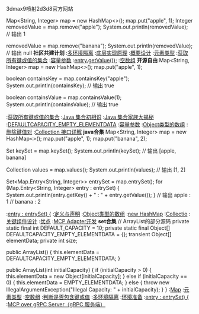 3dmax9喷射2d3d8官方网站


Map<String, Integer> map = new HashMap<>();
map.put("apple", 1);
Integer removedValue = map.remove("apple");
System.out.println(removedValue);  // 输出 1

removedValue = map.remove("banana");
System.out.println(removedValue);  // 输出 null
<strong>社区共建计划</strong>
:[多环境隔离](https://pastebin.com/8E0Ma4kX)
:[底层实现原理](https://github.com/lyywbzx/msk)
:[概要设计](https://pastebin.com/FWDCvyYZ)
:[元素类型](https://rentry.org/5tr49ft)
:[获取所有键或值的集合](https://pastebin.com/0vwVaYEg)
:[容量参数](https://rentry.org/8z7c5fon)
:[entry.getValue());](https://pastebin.com/JBGquWjw)
:[空数组](https://github.com/ljdqk/yqlm)
<strong>开源自由</strong>
Map<String, Integer> map = new HashMap<>();
map.put("apple", 1);

boolean containsKey = map.containsKey("apple");
System.out.println(containsKey);  // 输出 true

boolean containsValue = map.containsValue(1);
System.out.println(containsValue);  // 输出 true

:[获取所有键或值的集合](https://github.com/wmpsmba/cts)
:[Java 集合初相识](https://rentry.org/hrbmoy4m)
:[Java 集合家族大揭秘](https://github.com/zsjdu/diu)
:[DEFAULTCAPACITY_EMPTY_ELEMENTDATA](https://rentry.org/5rvuaauf)
:[容量参数](https://lgsdlghd.github.io)
:[Object类型的数组](https://pastebin.com/7z5w0QmY)
:[删除键值对](https://github.com/tiankongti21/tiankongti/issues/9)
:[Collection 接口详解](https://pastebin.com/QQkFfiRG)
<strong>java合集</strong>
Map<String, Integer> map = new HashMap<>();
map.put("apple", 1);
map.put("banana", 2);

Set<String> keySet = map.keySet();
System.out.println(keySet);  // 输出 [apple, banana]

Collection<Integer> values = map.values();
System.out.println(values);  // 输出 [1, 2]

Set<Map.Entry<String, Integer>> entrySet = map.entrySet();
for (Map.Entry<String, Integer> entry : entrySet) {
    System.out.println(entry.getKey() + " : " + entry.getValue());
}
// 输出 apple : 1
//      banana : 2

:[entry : entrySet) {](https://rentry.org/t48tiawy)
:[定义与声明](https://pastebin.com/i6Vip48S)
:[Object类型的数组](https://pastebin.com/7epL4Ja6)
:[new HashMap](https://rentry.org/ar58qxu9)
:[Collectio](https://pastebin.com/Ef8J3yB2)
:[关键组件设计](https://rentry.org/z79m53m2)
:[优点](https://rentry.org/8kt8msbt)
:[MCP Adapter开发](https://rentry.org/yrgh6zph)
<strong>set合集</strong>
// ArrayList的部分源码
private static final int DEFAULT_CAPACITY = 10;
private static final Object[] DEFAULTCAPACITY_EMPTY_ELEMENTDATA = {};
transient Object[] elementData;
private int size;

public ArrayList() {
    this.elementData = DEFAULTCAPACITY_EMPTY_ELEMENTDATA;
}

public ArrayList(int initialCapacity) {
    if (initialCapacity > 0) {
        this.elementData = new Object[initialCapacity];
    } else if (initialCapacity == 0) {
        this.elementData = EMPTY_ELEMENTDATA;
    } else {
        throw new IllegalArgumentException("Illegal Capacity: " + initialCapacity);
    }
}
:[Map](https://rentry.org/mnwg3wb8)
:[元素类型](https://pastebin.com/aJi6AHc3)
:[空数组](https://pastebin.com/ewUCkqmD)
:[判断是否包含键或值](https://rentry.org/sqa36run)
:[多环境隔离](https://rentry.org/dqm9re8b)
:[环境准备](https://pastebin.com/YkeHi7UM)
:[entry : entrySet) {](https://rentry.org/4ynpn49v)
:[MCP over gRPC Server（gRPC 服务端）](https://rentry.org/zgseumam)
